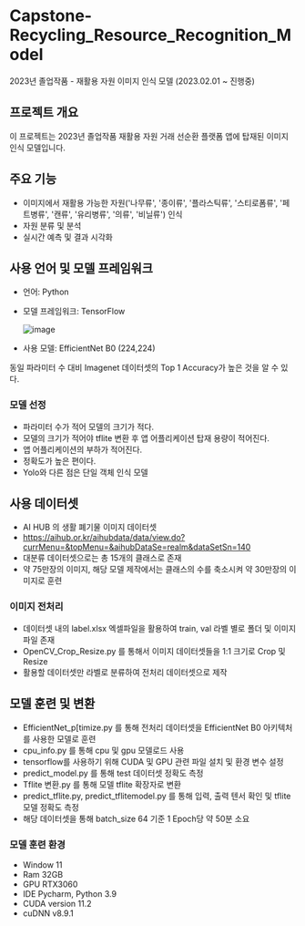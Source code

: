 # Capstone-Recycling_Resource_Recognition_Model
2023년 졸업작품 - 재활용 자원 이미지 인식 모델 (2023.02.01 ~ 진행중)

## 프로젝트 개요

이 프로젝트는 2023년 졸업작품 재활용 자원 거래 선순환 플랫폼 앱에 탑재된 이미지 인식 모델입니다.

## 주요 기능

- 이미지에서 재활용 가능한 자원('나무류', '종이류', '플라스틱류', '스티로폼류', '페트병류', '캔류', '유리병류', '의류', '비닐류') 인식
- 자원 분류 및 분석
- 실시간 예측 및 결과 시각화

## 사용 언어 및 모델 프레임워크

- 언어: Python
- 모델 프레임워크: TensorFlow
  
  ![image](https://github.com/Kimdeokryun/Capstone-Recycling_Resource_Recognition_Model/assets/96904134/0dd71063-0f45-4361-a9c5-a4cbddee2af1)
- 사용 모델: EfficientNet B0  (224,224)


동일 파라미터 수 대비 Imagenet 데이터셋의 Top 1 Accuracy가 높은 것을 알 수 있다.

### 모델 선정
- 파라미터 수가 적어 모델의 크기가 적다.
- 모델의 크기가 적어야 tflite 변환 후 앱 어플리케이션 탑재 용량이 적어진다.
- 앱 어플리케이션의 부하가 적어진다.
- 정확도가 높은 편이다.
- Yolo와 다른 점은 단일 객체 인식 모델

## 사용 데이터셋
- AI HUB 의 생활 폐기물 이미지 데이터셋
- https://aihub.or.kr/aihubdata/data/view.do?currMenu=&topMenu=&aihubDataSe=realm&dataSetSn=140
- 대분류 데이터셋으로는 총 15개의 클래스로 존재
- 약 75만장의 이미지, 해당 모델 제작에서는 클래스의 수를 축소시켜 약 30만장의 이미지로 훈련

### 이미지 전처리
- 데이터셋 내의 label.xlsx 엑셀파일을 활용하여 train, val 라벨 별로 폴더 및 이미지 파일 존재
- OpenCV_Crop_Resize.py 를 통해서 이미지 데이터셋들을 1:1 크기로 Crop 및 Resize
- 활용할 데이터셋만 라벨로 분류하여 전처리 데이터셋으로 제작


## 모델 훈련 및 변환
- EfficientNet_p[timize.py 를 통해 전처리 데이터셋을 EfficientNet B0 아키텍처를 사용한 모델로 훈련
- cpu_info.py 를 통해 cpu 및 gpu 모델로드 사용
- tensorflow를 사용하기 위해 CUDA 및 GPU 관련 파일 설치 및 환경 변수 설정
- predict_model.py 를 통해 test 데이터셋 정확도 측정
- Tflite 변환.py 를 통해 모델 tflite 확장자로 변환
- predict_tflite.py, predict_tflitemodel.py 를 통해 입력, 출력 텐서 확인 및 tflite 모델 정확도 측정
- 해당 데이터셋을 통해 batch_size 64 기준 1 Epoch당 약 50분 소요


### 모델 훈련 환경
- Window 11
- Ram 32GB
- GPU RTX3060
- IDE Pycharm, Python 3.9 
- CUDA version 11.2
- cuDNN v8.9.1
